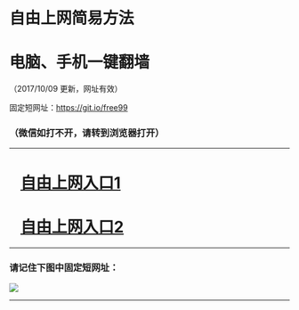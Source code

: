 ﻿# 自由上网简易方法

# 电脑、手机一键翻墙

（2017/10/09 更新，网址有效）

固定短网址：https://git.io/free99

### （微信如打不开，请转到浏览器打开）


***





# &nbsp;&nbsp; <a href="http://ft716017813.fwq-tz-1001.info/fwqtz01.html?t=100900121823 " target="_blank">自由上网入口1</a>
# &nbsp;&nbsp; <a href="http://ft2146617754.fwq-tz-1002.info/fwqtz02.html?t=10090018302 " target="_blank">自由上网入口2</a>
***

### 请记住下图中固定短网址：

<img src="https://s3-us-west-2.amazonaws.com/fwq-1001/yjfq-20170905okok.png" /> 


***

